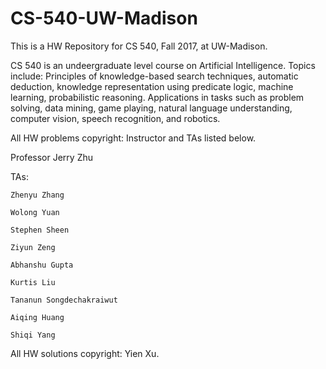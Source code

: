 # CS-540-UW-Madison

This is a HW Repository for CS 540, Fall 2017, at UW-Madison.

CS 540 is an undeergraduate level course on Artificial Intelligence. Topics include: Principles of knowledge-based search techniques, automatic deduction, knowledge representation using predicate logic, machine learning, probabilistic reasoning. Applications in tasks such as problem solving, data mining, game playing, natural language understanding, computer vision, speech recognition, and robotics.

All HW problems copyright: Instructor and TAs listed below.

Professor Jerry Zhu

TAs:

	Zhenyu Zhang
	
	Wolong Yuan
	
	Stephen Sheen
	
	Ziyun Zeng
	
	Abhanshu Gupta
	
	Kurtis Liu
	
	Tananun Songdechakraiwut
	
	Aiqing Huang
	
	Shiqi Yang

All HW solutions copyright: Yien Xu.
